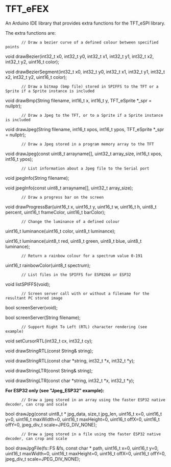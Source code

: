 # TFT_eFEX

An Arduino IDE library that provides extra functions for the TFT_eSPI library.

The extra functions are:

           // Draw a bezier curve of a defined colour between specified points
  void     drawBezier(int32_t x0, int32_t y0, int32_t x1, int32_t y1, int32_t x2, int32_t y2, uint16_t color); 
 
  void     drawBezierSegment(int32_t x0, int32_t y0, int32_t x1, int32_t y1, int32_t x2, int32_t y2, uint16_t color);

           // Draw a bitmap (bmp file) stored in SPIFFS to the TFT or a Sprite if a Sprite instance is included
  void     drawBmp(String filename, int16_t x, int16_t y, TFT_eSprite *_spr = nullptr);

           // Draw a Jpeg to the TFT, or to a Sprite if a Sprite instance is included
  void     drawJpeg(String filename, int16_t xpos, int16_t ypos, TFT_eSprite *_spr = nullptr);

           // Draw a Jpeg stored in a program memory array to the TFT
  void     drawJpeg(const uint8_t arrayname[], uint32_t array_size, int16_t xpos, int16_t ypos);

           // List information about a Jpeg file to the Serial port
  void     jpegInfo(String filename);

  void     jpegInfo(const uint8_t arrayname[], uint32_t array_size);

           // Draw a progress bar on the screen
  void     drawProgressBar(uint16_t x, uint16_t y, uint16_t w, uint16_t h, uint8_t percent, uint16_t frameColor, uint16_t barColor);

           // Change the luminance of a defined colour
  uint16_t luminance(uint16_t color, uint8_t luminance);

  uint16_t luminance(uint8_t red, uint8_t green, uint8_t blue, uint8_t luminance);

           // Return a rainbow colour for a spectrum value 0-191
  uint16_t rainbowColor(uint8_t spectrum);

           // List files in the SPIFFS for ESP8266 or ESP32
  void     listSPIFFS(void);

           // Screen server call with or without a filename for the resultant PC stored image
  bool     screenServer(void);

  bool     screenServer(String filename);

           // Support Right To Left (RTL) character rendering (see example)
  void     setCursorRTL(int32_t cx, int32_t cy);

  void     drawStringRTL(const String& string);

  void     drawStringRTL(const char *string, int32_t *x, int32_t *y);

  void     drawStringLTR(const String& string);

  void     drawStringLTR(const char *string, int32_t *x, int32_t *y);



**For ESP32 only (see "Jpeg_ESP32" example):**

           // Draw a jpeg stored in an array using the faster ESP32 native decoder, can crop and scale
  bool     drawJpg(const uint8_t * jpg_data, size_t jpg_len, uint16_t x=0, uint16_t y=0, uint16_t maxWidth=0, uint16_t maxHeight=0, uint16_t offX=0, uint16_t offY=0, jpeg_div_t scale=JPEG_DIV_NONE);

           // Draw a jpeg stored in a file using the faster ESP32 native decoder, can crop and scale
  bool     drawJpgFile(fs::FS &fs, const char * path, uint16_t x=0, uint16_t y=0, uint16_t maxWidth=0, uint16_t maxHeight=0, uint16_t offX=0, uint16_t offY=0, jpeg_div_t scale=JPEG_DIV_NONE);
